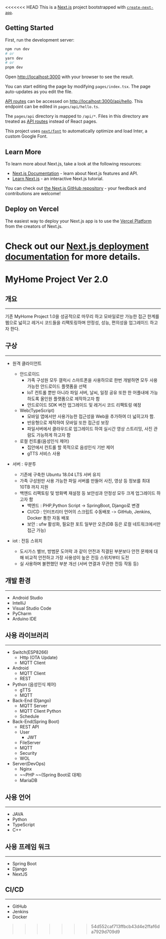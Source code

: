 <<<<<<< HEAD
This is a [Next.js](https://nextjs.org/) project bootstrapped with [`create-next-app`](https://github.com/vercel/next.js/tree/canary/packages/create-next-app).

## Getting Started

First, run the development server:

```bash
npm run dev
# or
yarn dev
# or
pnpm dev
```

Open [http://localhost:3000](http://localhost:3000) with your browser to see the result.

You can start editing the page by modifying `pages/index.tsx`. The page auto-updates as you edit the file.

[API routes](https://nextjs.org/docs/api-routes/introduction) can be accessed on [http://localhost:3000/api/hello](http://localhost:3000/api/hello). This endpoint can be edited in `pages/api/hello.ts`.

The `pages/api` directory is mapped to `/api/*`. Files in this directory are treated as [API routes](https://nextjs.org/docs/api-routes/introduction) instead of React pages.

This project uses [`next/font`](https://nextjs.org/docs/basic-features/font-optimization) to automatically optimize and load Inter, a custom Google Font.

## Learn More

To learn more about Next.js, take a look at the following resources:

- [Next.js Documentation](https://nextjs.org/docs) - learn about Next.js features and API.
- [Learn Next.js](https://nextjs.org/learn) - an interactive Next.js tutorial.

You can check out [the Next.js GitHub repository](https://github.com/vercel/next.js/) - your feedback and contributions are welcome!

## Deploy on Vercel

The easiest way to deploy your Next.js app is to use the [Vercel Platform](https://vercel.com/new?utm_medium=default-template&filter=next.js&utm_source=create-next-app&utm_campaign=create-next-app-readme) from the creators of Next.js.

Check out our [Next.js deployment documentation](https://nextjs.org/docs/deployment) for more details.
=======
# MyHome Project Ver 2.0

## 개요

---

기존 MyHome Project 1.0을 성공적으로 마무리 하고 모바일로만 가능한 접근 한계를 웹으로 넓히고 레거시 코드들을 리팩토링하며 안정성, 성능, 편의성을 업그레이드 하고자 한다.

## 구상

---

- 원격 클라이언트
    - 안드로이드
      - 가족 구성원 모두 갤럭시 스마트폰을 사용하므로 한번 개발하면 모두 사용 가능한 안드로이드 플랫폼을 선택
      - IoT 컨트롤 뿐만 아니라 파일 서버, 날씨, 일정 공유 또한 한 어플내에 가능하도록 올인원 플랫폼으로 제작하고자 함
      - 안드로이드 SDK 버전 업그레이드 및 레거시 코드 리팩토링 예정
    - Web(TypeScript)
      - 모바일 앱에서만 사용가능한 접근성을 Web을 추가하여 더 넓히고자 함.
      - 반응형으로 제작하여 모바일 또한 접근성 보장
      - 파일서버에서 클라우드로 업그레이드 하여 실시간 영상 스트리밍, 사진 관람도 가능하게 하고자 함
    - 로컬 컨트롤(음성인식 제어)
      - 집안에서 컨트롤 할 목적으로 음성인식 기반 제어
      - gTTS 서비스 사용
      
    
- 서버 : 우분투
    - 기존에 구축한 Ubuntu 18.04 LTS 서버 유지
    - 가족 구성원만 사용 가능한 파일 서버를 만들어 사진, 영상 등 정보를 최대 10TB 까지 지원
    - 백엔드 리팩토링 및 방화벽 재설정 등 보안성과 안정성 모두 크게 업그레이드 하고자 함
      - 백엔드 : PHP,Python Script -> SpringBoot, Django로 변경
      - CI/CD : 인터프리터 언어의 스크립트 수동배포 -> GitHub, Jenkins, Docker 통한 자동 배포
      - 보안 : ufw 활성화, 필요한 포트 일부만 오픈(DB 등은 로컬 네트워크에서만 접근 가능)
    
- iot : 전등 스위치
    - 도시가스 밸브, 방범문 도어락 과 같이 안전과 직결된 부분보다 안전 문제에 대해 비교적 안전하고 가장 사용성이 높은 전등 스위치부터 도전
    - 실 사용하며 불편했던 부분 개선 (서버 연결과 무관한 전등 작동 등)


## 개발 환경

---

- Android Studio
- IntelliJ
- Visual Studio Code
- PyCharm
- Arduino IDE

## 사용 라이브러리

---

- Switch(ESP8266)
    - Http (OTA Update)
    - MQTT Client
- Android
    - MQTT Client
    - REST
- Python (음성인식 제어)
  - gTTS
  - MQTT
- Back-End (Django)
    - MQTT Server
    - MQTT Client Python
    - Schedule
- Back-End(Spring Boot)
  - REST API
  - User
    - JWT
  - FileServer
  - MQTT
  - Security
  - WOL
- Server(DevOps)
    - Nginx
    - ~~PHP ~~(Spring Boot로 대체)
    - MariaDB

## 사용 언어

---

- JAVA
- Python
- TypeScript
- C++


## 사용 프레임 워크

---

 - Spring Boot
 - Django
 - NextJS

## CI/CD

---

 - GitHub
 - Jenkins
 - Docker
>>>>>>> 54d552caf713ffbcb43d4e2ffaf6da7929d709d9
